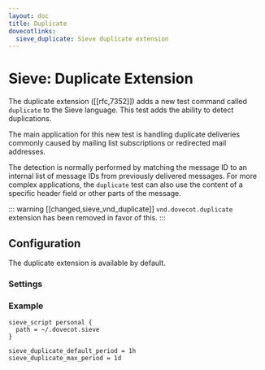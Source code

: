 ```yaml
---
layout: doc
title: Duplicate
dovecotlinks:
  sieve_duplicate: Sieve duplicate extension
---
```


# Sieve: Duplicate Extension

The duplicate extension ([[rfc,7352]]) adds a new test command
called `duplicate` to the Sieve language. This test adds the ability
to detect duplications.

The main application for this new test is handling duplicate deliveries
commonly caused by mailing list subscriptions or redirected mail addresses.

The detection is normally performed by matching the message ID to an
internal list of message IDs from previously delivered messages.
For more complex applications, the `duplicate` test can also use the
content of a specific header field or other parts of the message.

::: warning [[changed,sieve_vnd_duplicate]]
`vnd.dovecot.duplicate` extension has been removed in favor of this.
:::

## Configuration

The duplicate extension is available by default.

### Settings

<SettingsComponent tag="sieve-duplicate" level="3" />

### Example

```[dovecot.conf]
sieve_script personal {
  path = ~/.dovecot.sieve
}

sieve_duplicate_default_period = 1h
sieve_duplicate_max_period = 1d
```
